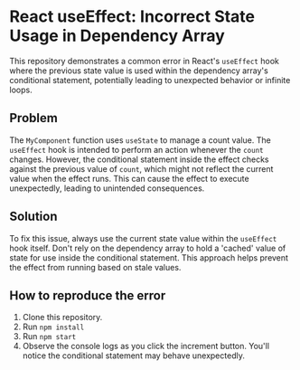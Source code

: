 # React useEffect: Incorrect State Usage in Dependency Array

This repository demonstrates a common error in React's `useEffect` hook where the previous state value is used within the dependency array's conditional statement, potentially leading to unexpected behavior or infinite loops.

## Problem

The `MyComponent` function uses `useState` to manage a count value. The `useEffect` hook is intended to perform an action whenever the `count` changes.  However, the conditional statement inside the effect checks against the previous value of `count`, which might not reflect the current value when the effect runs.  This can cause the effect to execute unexpectedly, leading to unintended consequences.

## Solution

To fix this issue, always use the current state value within the `useEffect` hook itself. Don't rely on the dependency array to hold a 'cached' value of state for use inside the conditional statement.  This approach helps prevent the effect from running based on stale values.

## How to reproduce the error

1. Clone this repository.
2. Run `npm install`
3. Run `npm start`
4. Observe the console logs as you click the increment button.  You'll notice the conditional statement may behave unexpectedly.